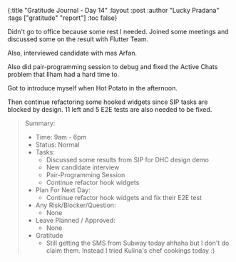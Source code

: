 {:title "Gratitude Journal - Day 14"
:layout :post
:author "Lucky Pradana"   
:tags  ["gratitude" "report"]
:toc false}

Didn't go to office because some rest I needed.
Joined some meetings and discussed some on the result with Flutter Team.

Also, interviewed candidate with mas Arfan.  

Also did pair-programming session to debug and fixed the Active Chats problem that Ilham had a hard time to. 

Got to introduce myself when Hot Potato in the afternoon.

Then continue refactoring some hooked widgets since SIP tasks are blocked by design. 11 left and 5 E2E tests are also needed to be fixed.

> Summary:
> - Time: 9am - 6pm
> - Status: Normal
> - Tasks:
>   - Discussed some results from SIP for DHC design demo
>   - New candidate interview
>   - Pair-Programming Session 
>   - Continue refactor hook widgets
> - Plan For Next Day:
>   - Continue refactor hook widgets and fix their E2E test
> - Any Risk/Blocker/Question:
>   - None
> - Leave Planned / Approved:
>   - None
> - Gratitude
>   - Still getting the SMS from Subway today ahhaha but I don't do claim them. Instead I tried Kulina's chef cookings today :)    
